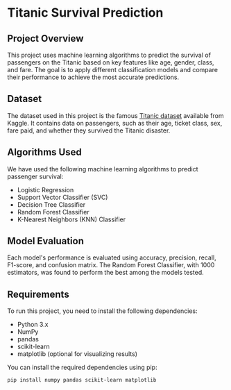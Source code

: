 # Titanic Survival Prediction

## Project Overview
This project uses machine learning algorithms to predict the survival of passengers on the Titanic based on key features like age, gender, class, and fare. The goal is to apply different classification models and compare their performance to achieve the most accurate predictions.

## Dataset
The dataset used in this project is the famous [Titanic dataset](https://www.kaggle.com/c/titanic) available from Kaggle. It contains data on passengers, such as their age, ticket class, sex, fare paid, and whether they survived the Titanic disaster.

## Algorithms Used
We have used the following machine learning algorithms to predict passenger survival:

- Logistic Regression
- Support Vector Classifier (SVC)
- Decision Tree Classifier
- Random Forest Classifier
- K-Nearest Neighbors (KNN) Classifier

## Model Evaluation
Each model's performance is evaluated using accuracy, precision, recall, F1-score, and confusion matrix. The Random Forest Classifier, with 1000 estimators, was found to perform the best among the models tested.

## Requirements
To run this project, you need to install the following dependencies:

- Python 3.x
- NumPy
- pandas
- scikit-learn
- matplotlib (optional for visualizing results)

You can install the required dependencies using pip:

```bash
pip install numpy pandas scikit-learn matplotlib
